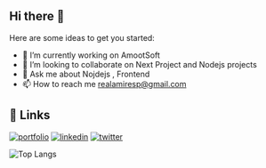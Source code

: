 ## Hi there 👋

Here are some ideas to get you started:

- 🔭 I’m currently working on AmootSoft
- 👯 I’m looking to collaborate on Next Project and Nodejs projects
- 💬 Ask me about Nojdejs , Frontend 
- 📫 How to reach me realamiresp@gmail.com


## 🔗 Links
[![portfolio](https://img.shields.io/badge/my_portfolio-000?style=for-the-badge&logo=ko-fi&logoColor=white)](https://katherineoelsner.com/)
[![linkedin](https://img.shields.io/badge/linkedin-0A66C2?style=for-the-badge&logo=linkedin&logoColor=white)](https://www.linkedin.com/)
[![twitter](https://img.shields.io/badge/twitter-1DA1F2?style=for-the-badge&logo=twitter&logoColor=white)](https://twitter.com/)


![Top Langs](https://github-readme-stats.vercel.app/api/top-langs/?username=amiresp&theme=tokyonight)
